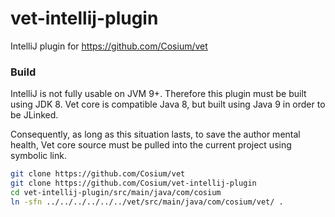 # vet-intellij-plugin
IntelliJ plugin for https://github.com/Cosium/vet

### Build

IntelliJ is not fully usable on JVM 9+. Therefore this plugin must be built using JDK 8.
Vet core is compatible Java 8, but built using Java 9 in order to be JLinked.

Consequently, as long as this situation lasts, to save the author mental health, Vet core source must be pulled into the current project using symbolic link.

```bash
git clone https://github.com/Cosium/vet
git clone https://github.com/Cosium/vet-intellij-plugin
cd vet-intellij-plugin/src/main/java/com/cosium
ln -sfn ../../../../../../vet/src/main/java/com/cosium/vet/ .
```